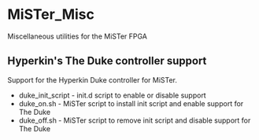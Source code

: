 # MiSTer_Misc
Miscellaneous utilities for the MiSTer FPGA

## Hyperkin's The Duke controller support
Support for the Hyperkin Duke controller for MiSTer.
* duke_init_script - init.d script to enable or disable support
* duke_on.sh - MiSTer script to install init script and enable support for The Duke
* duke_off.sh - MiSTer script to remove init script and disable support for The Duke
